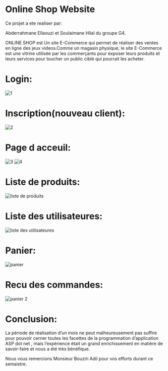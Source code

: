 # Online Shop Website 

Ce projet a ete realiser par:

Abderrahmane Ellaouzi et Soulaimane Hilal du groupe G4.

ONLINE SHOP est Un site E-Commerce qui permet de réaliser des ventes en ligne des jeux videos.Comme un magasin physique, le site E-Commerce est une vitrine utilisée par les commerçants pour exposer leurs produits et leurs services pour toucher un public ciblé qui pourrait les acheter.

# Login: 
![1 ](https://user-images.githubusercontent.com/107000262/220225273-f15ca5bb-a1d3-43fb-a33d-c60ec1617055.png)

# Inscription(nouveau client):
![2](https://user-images.githubusercontent.com/107000262/220225492-0fd2dc1e-e404-4ca2-80b4-75d7675ac1e9.png)

# Page d acceuil:
![3](https://user-images.githubusercontent.com/107000262/220225630-5ed294b0-aa08-49d2-8d8d-5e268ecd0583.png)
![4](https://user-images.githubusercontent.com/107000262/220226614-e3fffe83-97ba-47b2-b79a-08cba9a445de.png)


# Liste de produits:
![liste de produits ](https://user-images.githubusercontent.com/107000262/220226896-d361ad19-f769-4ca5-83dd-7541d75fa8b3.png)


# Liste des utilisateures:
![liste des utilisateures ](https://user-images.githubusercontent.com/107000262/220227107-9a94f82c-67e6-4c4a-be20-21c4ac2420fd.png)


# Panier:
![panier ](https://user-images.githubusercontent.com/107000262/220227302-6b7ac96c-ca2a-4bc6-885d-a5427d98e7e7.png)


# Recu des commandes:
![panier 2 ](https://user-images.githubusercontent.com/107000262/220227338-1ccab2c8-0f8c-4069-95fc-417a5225fb56.png)


# Conclusion:
La période de réalisation d’un mois ne peut malheureusement pas suffire pour pouvoir cerner toutes les facettes de la programmation d’application ASP dot net , mais l’expérience était un grand enrichissement en matière de savoir-faire et nous a été très bénéfique.

Nous vous remercions Monsieur Bouziri Adil pour vos efforts durant ce semaistre.













